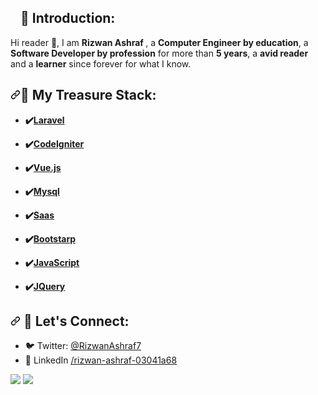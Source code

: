 <article class="markdown-body entry-content container-lg f5" itemprop="text">
    <h2><a id="user-content-introduction" class="anchor" aria-hidden="true" href="#">
            <svg class="octicon octicon-link" viewBox="0 0 16 16" version="1.1" width="16" height="16"
                aria-hidden="true">
            </svg></a>👨 Introduction:</h2>
    <p>Hi reader <g-emoji class="g-emoji" alias="wave"
            fallback-src="https://github.githubassets.com/images/icons/emoji/unicode/1f44b.png">👋</g-emoji>, I am
        <strong>Rizwan Ashraf </strong>, a <strong>Computer Engineer by education</strong>, a <strong>Software Developer by profession</strong> for
        more
        than <strong>5 years</strong>, a <strong> avid reader </strong> and a <strong>learner</strong> since forever for what I know.</strong></p>
    <h2><a id="user-content-programming-languages" class="anchor" aria-hidden="true" href="#"><svg
                class="octicon octicon-link" viewBox="0 0 16 16" version="1.1" width="16" height="16"
                aria-hidden="true">
                <path fill-rule="evenodd"
                    d="M7.775 3.275a.75.75 0 001.06 1.06l1.25-1.25a2 2 0 112.83 2.83l-2.5 2.5a2 2 0 01-2.83 0 .75.75 0 00-1.06 1.06 3.5 3.5 0 004.95 0l2.5-2.5a3.5 3.5 0 00-4.95-4.95l-1.25 1.25zm-4.69 9.64a2 2 0 010-2.83l2.5-2.5a2 2 0 012.83 0 .75.75 0 001.06-1.06 3.5 3.5 0 00-4.95 0l-2.5 2.5a3.5 3.5 0 004.95 4.95l1.25-1.25a.75.75 0 00-1.06-1.06l-1.25 1.25a2 2 0 01-2.83 0z">
                </path>
            </svg></a>💼 My Treasure Stack:</h2>
    <ul>
        <li>
            <p><strong>✔️<a href="https://laravel.com/" target="_blank" rel="nofollow">Laravel</a></strong> </p>
        </li>
        <li>
            <p><strong>✔️<a href="https://codeigniter.com/" target="_blank" rel="nofollow">CodeIgniter</a></strong> </p>
        </li>
        <li>
            <p><strong>✔️<a href="https://vuejs.org/" target="_blank" rel="nofollow">Vue.js</a></strong> </p>
        </li>
        <li>
            <p><strong>✔️<a href="https://www.mysql.com/" target="_blank" rel="nofollow">Mysql</a></strong> </p>
        </li>
       <li>
            <p><strong>✔️<a href="https://sass-lang.com/guide" target="_blank" rel="nofollow">Saas</a></strong> </p>
        </li>
        <li>
            <p><strong>✔️<a href="https://getbootstrap.com/" target="_blank" rel="nofollow">Bootstarp</a></strong> </p>
        </li>
        <li>
            <p><strong>✔️<a href="https://developer.mozilla.org/en-US/docs/Web/JavaScript" target="_blank"
                        rel="nofollow">JavaScript</a></strong> </p>
        </li>
        <li>
            <p><strong>✔️<a href="https://jquery.com/" target="_blank" rel="nofollow">JQuery</a></strong></p>
        </li>
    </ul>
    <h2><a id="user-content-programming-languages" class="anchor" aria-hidden="true" href="#programming-languages"><svg
                class="octicon octicon-link" viewBox="0 0 16 16" version="1.1" width="16" height="16"
                aria-hidden="true">
                <path fill-rule="evenodd"
                    d="M7.775 3.275a.75.75 0 001.06 1.06l1.25-1.25a2 2 0 112.83 2.83l-2.5 2.5a2 2 0 01-2.83 0 .75.75 0 00-1.06 1.06 3.5 3.5 0 004.95 0l2.5-2.5a3.5 3.5 0 00-4.95-4.95l-1.25 1.25zm-4.69 9.64a2 2 0 010-2.83l2.5-2.5a2 2 0 012.83 0 .75.75 0 001.06-1.06 3.5 3.5 0 00-4.95 0l-2.5 2.5a3.5 3.5 0 004.95 4.95l1.25-1.25a.75.75 0 00-1.06-1.06l-1.25 1.25a2 2 0 01-2.83 0z">
                </path>
            </svg></a> 🔗 Let's Connect:</h2>
    <ul>
        <li>
            <g-emoji class="g-emoji" alias="bird"
                fallback-src="https://github.githubassets.com/images/icons/emoji/unicode/1f426.png">🐦</g-emoji>
            Twitter:
            <a href="https://twitter.com/RizwanAshraf7" rel="nofollow">@RizwanAshraf7</a>
        </li>
        <li>
            <g-emoji class="g-emoji" alias="busts_in_silhouette"
                fallback-src="https://www.linkedin.com/in/rizwan-ashraf-03041a68">👥</g-emoji> LinkedIn <a
                href="https://linkedin.com/in/rizwan-ashraf-03041a68" rel="nofollow">/rizwan-ashraf-03041a68</a>
        </li>
        </li>
    </ul>
     <img src="https://github-readme-stats.vercel.app/api?username=RizwanAshraf1&show_icons=true&include_all_commits=true&theme=radical" />
<img src="https://github-readme-stats.anuraghazra1.vercel.app/api/top-langs/?username=RizwanAshraf1&layout=compact&theme=radical" />
</div>
</article>
  
</div>
